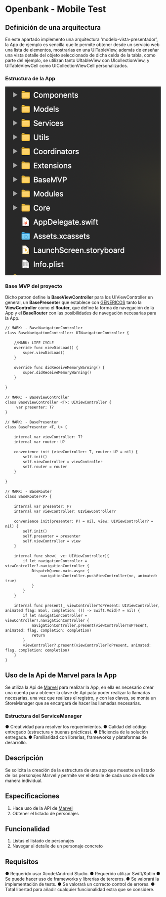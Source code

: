 # Openbank - Mobile Test

## Definición de una arquitectura
En este apartado implemento una arquitectura 'modelo-vista-presentador', la App de ejemplo es sencilla que le permite obtener desde un servicio web una lista de elementos, mostrarlas en una UITableView, además de enseñar una vista detalle del objeto seleccionado de dicha celda de la tabla, como parte del ejemplo, se utilizan tanto UItableView con UIcollectionView, y UITableViewCell como UICollectionViewCell personalizados.

### Estructura de la App
![Estructura proyecto](https://github.com/phdafoe/EntelgyMarvel/blob/main/EstructuraEjemplo.png)

### Base MVP del proyecto
Dicho patron define la **BaseViewController** para los UIViewController en general, un **BasePresenter** que establece con [GENERICOS](https://swiftbycoding.dev/swift/genericos/) tanto la **ViewController** como el **Router**, que define la forma de navegación de la App y el **BaseRouter** con las posibilidades de navegación necesarias para la App.
~~~
// MARK: - BaseNavigationController
class BaseNavigationController: UINavigationController {
    
    //MARK: LIFE CYCLE
    override func viewDidLoad() {
        super.viewDidLoad()
    }
    
    override func didReceiveMemoryWarning() {
        super.didReceiveMemoryWarning()
    }
    
}

// MARK: - BaseViewController
class BaseViewController <T>: UIViewController {
     var presenter: T?
}

// MARK: - BasePresenter
class BasePresenter <T, U> {
    
    internal var viewController: T?
    internal var router: U?
    
    convenience init (viewController: T, router: U? = nil) {
        self.init()
        self.viewController = viewController
        self.router = router
    }
    
}

// MARK: - BaseRouter
class BaseRouter<P> {
    
    internal var presenter: P?
    internal var viewController: UIViewController?
    
    convenience init(presenter: P? = nil, view: UIViewController? = nil) {
        self.init()
        self.presenter = presenter
        self.viewController = view
    }
    
    internal func show(_ vc: UIViewController){
        if let navigationController = viewController?.navigationController {
            DispatchQueue.main.async {
                navigationController.pushViewController(vc, animated: true)
            }
        }
    }
    
    internal func present(_ viewControllerToPresent: UIViewController, animated flag: Bool, completion: (() -> Swift.Void)? = nil) {
        if let navigationController = viewController?.navigationController {
            navigationController.present(viewControllerToPresent, animated: flag, completion: completion)
            return
        }
        viewController?.present(viewControllerToPresent, animated: flag, completion: completion)
    }
}
~~~
## Uso de la Api de Marvel para la App
Se utiliza la Api de [Marvel](https://developer.marvel.com/documentation/getting_started) para realizar la App, en ella es necesario crear una cuenta para obtener la clave de Api pata poder realizar la llamadas necesarias, una vez que realizas el registro, y con las claves, se monta un StoreManager que se encargará de hacer las llamadas necesarias.

### Estructura del ServiceManager



● Creatividad para resolver los requerimientos.
● Calidad del código entregado (estructura y buenas prácticas).
● Eficiencia de la solución entregada.
● Familiaridad con librerías, frameworks y plataformas de desarrollo.

## Descripción
Se solicita la creación de la estructura de una app que muestre un listado de los personajes Marvel y permite ver el detalle de cada uno de ellos de manera individual.

## Especificaciones
1. Hace uso de la API de [Marvel](https://developer.marvel.com/docs)
2. Obtener el listado de personajes

## Funcionalidad
1. Listas el listado de personajes
2. Navegar al detalle de un personaje concreto

## Requisitos
● Requerido usar Xcode/Android Studio.
● Requerido utilizar Swift/Kotlin
● Se puede hacer uso de frameworks y librerías de terceros.
● Se valorará la implementación de tests.
● Se valorará un correcto control de errores.
● Total libertad para añadir cualquier funcionalidad extra que se considere.
